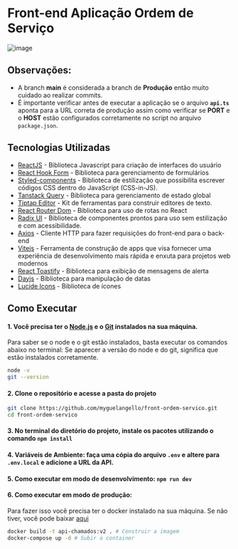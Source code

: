 # Front-end Aplicação Ordem de Serviço

![image](https://github.com/myguelangello/front-ordem-servico/assets/42946156/93ba09e6-01a4-46d1-9db2-2ab9c8f5b8d5)

## **Observações**:
- A branch **main** é considerada a branch de **Produção** então muito cuidado ao realizar commits.
- É importante verificar antes de executar a aplicação se o arquivo **``api.ts``** aponta para a URL correta de produção assim como verificar se **PORT** e o **HOST** estão configurados corretamente no script no arquivo ``package.json``.

## Tecnologias Utilizadas

- [ReactJS](https://react.dev/) - Biblioteca Javascript para criação de interfaces do usuário
- [React Hook Form](https://react-hook-form.com/) - Biblioteca para gerenciamento de formulários
- [Styled-components](https://styled-components.com/) - Biblioteca de estilização que possibilita escrever códigos CSS dentro do JavaScript (CSS-in-JS).
- [Tanstack Query](https://tanstack.com/query/latest/docs/framework/react/overview) - Biblioteca para gerenciamento de estado global
- [Tiptap Editor](https://tiptap.dev/) - Kit de ferramentas para construir editores de texto.
- [React Router Dom](https://reactrouter.com/en/main) - Biblioteca para uso de rotas no React
- [Radix UI](https://www.radix-ui.com/themes/docs/overview/getting-started) - Biblioteca de componentes prontos para uso sem estilização e com acessibilidade.
- [Axios](https://axios-http.com/ptbr/docs/intro) - Cliente HTTP para fazer requisições do front-end para o back-end
- [Vitejs](https://vitejs.dev/) - Ferramenta de construção de apps que visa fornecer uma experiência de desenvolvimento mais rápida e enxuta para projetos web modernos
- [React Toastify](https://fkhadra.github.io/react-toastify/introduction) - Biblioteca para exibição de mensagens de alerta
- [Dayjs](https://day.js.org/) - Biblioteca para manipulação de datas
- [Lucide Icons](https://lucide.dev/guide/) - Biblioteca de ícones


## Como Executar

#### 1. Você precisa ter o [Node.js](https://nodejs.org/en/) e o [Git](https://git-scm.com/) instalados na sua máquina.
Para saber se o node e o git estão instalados, basta executar os comandos abaixo no terminal:
Se aparecer a versão do node e do git, significa que estão instalados corretamente.

   ```bash
   node -v
   git --version
   ```

#### 2. Clone o repositório e acesse a pasta do projeto
   ```bash
   git clone https://github.com/myguelangello/front-ordem-servico.git
   cd front-ordem-servico
   ```
#### 3. No terminal do diretório do projeto, instale os pacotes utilizando o comando `npm install` 

#### 4. Variáveis de Ambiente: faça uma cópia do arquivo `.env` e altere para `.env.local` e adicione a URL da API.

#### 5. Como executar em modo de desenvolvimento: `npm run dev`

#### 6. Como executar em modo de produção:
Para fazer isso você precisa ter o docker instalado na sua máquina. Se não tiver, você pode baixar [aqui](https://www.docker.com/products/docker-desktop)

   ```bash
   docker build -t api-chamados:v2 . # Construir a imagem
   docker-compose up -d # Subir o container
   ```
